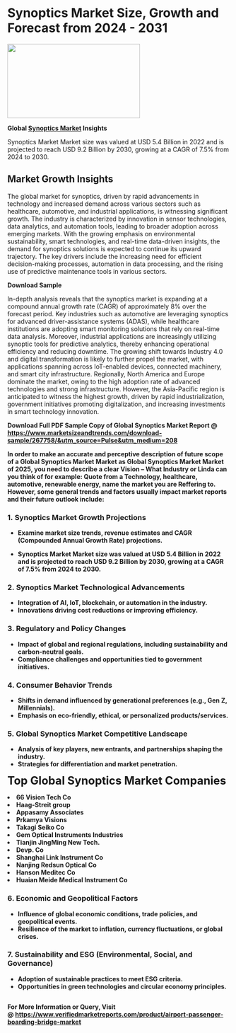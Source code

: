 <H1>Synoptics Market Size, Growth and Forecast from 2024 - 2031</H1><img class="aligncenter size-medium wp-image-584254" src="https://thirdeyenews.in/wp-content/uploads/2024/09/Global-Market-Research-300x168.jpeg" alt="" width="300" height="168" /><p><strong>Global&nbsp;<a href="https://www.marketsizeandtrends.com/download-sample/267758/&amp;utm_source=Pulse&amp;utm_medium=208">Synoptics Market</a> Insights</strong></p><p>Synoptics Market Market size was valued at USD 5.4 Billion in 2022 and is projected to reach USD 9.2 Billion by 2030, growing at a CAGR of 7.5% from 2024 to 2030.</p><p><h2>Market Growth Insights</h2> <p>The global market for synoptics, driven by rapid advancements in technology and increased demand across various sectors such as healthcare, automotive, and industrial applications, is witnessing significant growth. The industry is characterized by innovation in sensor technologies, data analytics, and automation tools, leading to broader adoption across emerging markets. With the growing emphasis on environmental sustainability, smart technologies, and real-time data-driven insights, the demand for synoptics solutions is expected to continue its upward trajectory. The key drivers include the increasing need for efficient decision-making processes, automation in data processing, and the rising use of predictive maintenance tools in various sectors.</p> <p><strong>Download Sample</strong></p> <p>In-depth analysis reveals that the synoptics market is expanding at a compound annual growth rate (CAGR) of approximately 8% over the forecast period. Key industries such as automotive are leveraging synoptics for advanced driver-assistance systems (ADAS), while healthcare institutions are adopting smart monitoring solutions that rely on real-time data analysis. Moreover, industrial applications are increasingly utilizing synoptic tools for predictive analytics, thereby enhancing operational efficiency and reducing downtime. The growing shift towards Industry 4.0 and digital transformation is likely to further propel the market, with applications spanning across IoT-enabled devices, connected machinery, and smart city infrastructure. Regionally, North America and Europe dominate the market, owing to the high adoption rate of advanced technologies and strong infrastructure. However, the Asia-Pacific region is anticipated to witness the highest growth, driven by rapid industrialization, government initiatives promoting digitalization, and increasing investments in smart technology innovation.</p> <p><strong></p><p><span class=""><strong>Download Full PDF Sample Copy of Global Synoptics Market Report</strong> @ <a href="https://www.marketsizeandtrends.com/download-sample/267758/&amp;utm_source=Pulse&amp;utm_medium=208" target="_blank">https://www.marketsizeandtrends.com/download-sample/267758/&amp;utm_source=Pulse&amp;utm_medium=208</a></span></p><p>In order to make an accurate and perceptive description of future scope of a Global&nbsp;Synoptics Market Market as Global&nbsp;Synoptics Market Market of 2025, you need to describe a clear Vision &ndash; What Industry or Linda can you think of for example: Quote from a Technology, healthcare, automotive, renewable energy, name the market you are Reffering to. However, some general trends and factors usually impact market reports and their future outlook include:</p><h3>1.&nbsp;<strong>Synoptics Market Growth Projections</strong></h3><ul><li>Examine market size trends, revenue estimates and CAGR (Compounded Annual Growth Rate) projections.</li><li><p>Synoptics Market Market size was valued at USD 5.4 Billion in 2022 and is projected to reach USD 9.2 Billion by 2030, growing at a CAGR of 7.5% from 2024 to 2030.</p></li></ul><h3>2.&nbsp;<strong>Synoptics Market Technological Advancements</strong></h3><ul><li>Integration of AI, IoT, blockchain, or automation in the industry.</li><li>Innovations driving cost reductions or improving efficiency.</li></ul><h3>3.&nbsp;<strong>Regulatory and Policy Changes</strong></h3><ul><li>Impact of global and regional regulations, including sustainability and carbon-neutral goals.</li><li>Compliance challenges and opportunities tied to government initiatives.</li></ul><h3>4.&nbsp;<strong>Consumer Behavior Trends</strong></h3><ul><li>Shifts in demand influenced by generational preferences (e.g., Gen Z, Millennials).</li><li>Emphasis on eco-friendly, ethical, or personalized products/services.</li></ul><h3>5.&nbsp;<strong>Global Synoptics Market Competitive Landscape</strong></h3><ul><li>Analysis of key players, new entrants, and partnerships shaping the industry.</li><li>Strategies for differentiation and market penetration.</li></ul><p data-pm-slice="1 1 []"><span style="color: inherit; font-family: inherit; font-size: 25px;">Top Global Synoptics Market Companies</span></p><div class="" data-test-id=""><p><li>66 Vision Tech Co</li><li> Haag-Streit group</li><li> Appasamy Associates</li><li> Prkamya Visions</li><li> Takagi Seiko Co</li><li> Gem Optical Instruments Industries</li><li> Tianjin JingMing New Tech.</li><li> Devp. Co</li><li> Shanghai Link Instrument Co</li><li> Nanjing Redsun Optical Co</li><li> Hanson Meditec Co</li><li> Huaian Meide Medical Instrument Co</li></p></div><h3>6.&nbsp;<strong>Economic and Geopolitical Factors</strong></h3><ul><li>Influence of global economic conditions, trade policies, and geopolitical events.</li><li>Resilience of the market to inflation, currency fluctuations, or global crises.</li></ul><h3>7.&nbsp;<strong>Sustainability and ESG (Environmental, Social, and Governance)</strong></h3><ul><li>Adoption of sustainable practices to meet ESG criteria.</li><li>Opportunities in green technologies and circular economy principles.</li></ul><h2><strong style="font-size: 14px;">For More Information or Query, Visit @&nbsp;</strong><a style="background-color: #ffffff; font-size: 14px;" href="https://www.marketsizeandtrends.com/report/synoptics-market/" target="_blank">https://www.verifiedmarketreports.com/product/airport-passenger-boarding-bridge-market</a></h2>
